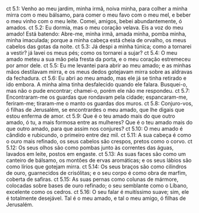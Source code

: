 ct 5.1: Venho ao meu jardim, minha irmã, noiva minha, para colher a minha mirra com o meu bálsamo, para comer o meu favo com o meu mel, e beber o meu vinho com o meu leite. Comei, amigos, bebei abundantemente, ó amados.
ct 5.2: Eu dormia, mas o meu coração velava. Eis a voz do meu amado! Está batendo: Abre-me, minha irmã, amada minha, pomba minha, minha imaculada; porque a minha cabeça está cheia de orvalho, os meus cabelos das gotas da noite.
ct 5.3: Já despi a minha túnica; como a tornarei a vestir? já lavei os meus pés; como os tornarei a sujar?
ct 5.4: O meu amado meteu a sua mão pela fresta da porta, e o meu coração estremeceu por amor dele.
ct 5.5: Eu me levantei para abrir ao meu amado; e as minhas mãos destilavam mirra, e os meus dedos gotejavam mirra sobre as aldravas da fechadura.
ct 5.6: Eu abri ao meu amado, mas ele já se tinha retirado e ido embora. A minha alma tinha desfalecido quando ele falara. Busquei-o, mas não o pude encontrar; chamei-o, porém ele não me respondeu.
ct 5.7: Encontraram-me os guardas que rondavam pela cidade; espancaram-me, feriram-me; tiraram-me o manto os guardas dos muros.
ct 5.8: Conjuro-vos, ó filhas de Jerusalém, se encontrardes o meu amado, que lhe digais que estou enferma de amor.
ct 5.9: Que é o teu amado mais do que outro amado, ó tu, a mais formosa entre as mulheres? Que é o teu amado mais do que outro amado, para que assim nos conjures?
ct 5.10: O meu amado é cândido e rubicundo, o primeiro entre dez mil.
ct 5.11: A sua cabeça é como o ouro mais refinado, os seus cabelos são crespos, pretos como o corvo.
ct 5.12: Os seus olhos são como pombas junto às correntes das águas, lavados em leite, postos em engaste.
ct 5.13: As suas faces são como um canteiro de bálsamo, os montões de ervas aromáticas; e os seus lábios são como lírios que gotejam mirra.
ct 5.14: Os seus braços são como cilindros de ouro, guarnecidos de crisólitas; e o seu corpo é como obra de marfim, coberta de safiras.
ct 5.15: As suas pernas como colunas de mármore, colocadas sobre bases de ouro refinado; o seu semblante como o Líbano, excelente como os cedros.
ct 5.16: O seu falar é muitíssimo suave; sim, ele é totalmente desejável. Tal é o meu amado, e tal o meu amigo, ó filhas de Jerusalém.

